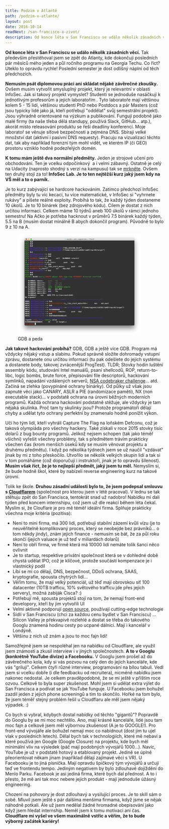 ```yaml
---
title: Podzim v Atlantě
path: /podzim-v-atlante/
layout: post
date: 2016-10-14
readNext: /san-francisco-a-zivot/
description: Od konce léta v San Franciscu se událo několik zásadních věcí. Tak především přestěhoval jsem se zpět do Atlanty, kde dokončuji posledních pár měsíců mého jeden a půl ročního programu na Georgia Techu.
---
```


**Od konce léta v San Franciscu se událo několik zásadních věcí.** Tak především přestěhoval jsem se zpět do Atlanty, kde dokončuji posledních pár měsíců mého jeden a půl ročního programu na Georgia Techu. Co říct? Uteklo to opravdu rychle! Poslední semester je dost odlišný náplní od těch předchozích.

**Nemusím psát diplomovou práci ani skládat nějaké závěrečné zkoušky.** Ovšem musím vytvořit smysluplný projekt, který je relevantní v oblasti InfoSec. Jak si takový projekt vymyslet? Studenti se jednoduše nasáčkují k jednotlivým profesorům a jejich laboratořím . Tyto laboratoře mají většinou kolem 5 - 15 lidí, většinou studenti PhD nebo Postdocs a pár Masters (což jsou typicky lidé jako já, kteří potřebují "oddělat" svůj semestrální projekt). Jsou výhradně orientované na výzkum a publikování. Fungují podobně jako malé firmy (ta naše třeba dělá standupy, používá Slack, GitHub... atp.), akorát místo releasování produktu se řeší deadliny konferencí. Moje laboratoř se věnuje síťové bezpečnosti a zejména DNS. Sbírají velké množství dat (aktivní i pasivní DNS requesty). Pracuju na vizualizaci těchto dat, tak aby například forenzní tým mohl vidět, ve kterém IP (či GEO) prostoru vzniklo hodně podezřelých domén.

**K tomu mám ještě dva normální předměty.** Jeden je strojové učení pro obchodování. Ten je vcelku odpočinkový  a i velmi zábavný. Ostatně je celý na Udacity (naprosto shodný s verzí na kampusu) tak se [mrkněte](https://classroom.udacity.com/courses/ud501/). Ovšem ten druhý stojí za to! **InfoSec Lab. Je to ten nejtěžší kurz jaký jsem kdy na VŠ měl a to o parník.**

Je to kurz zabývající se hardcore hackováním. Zatímco předchozí InfoSec předměty byly tu víc kecací, tu více matematické, v InfoSec si "vyhrnete rukávy" a píšete reálné exploity. Probíhá to tak, že každý týden dostaneme 10 úkolů. Je to 10 binárek (bez zdrojového kódu). Cílem je dostat z nich určitou informaci. Celkem máme 10 týdnů aneb 100 úkolů v rámci jednoho semestru! Na Ačko je potřeba hacknout v průměrů 7.5 binárek každý týden, 5.5 na B (musím dostat minálně B abych dokončil program). Původně to bylo 9 z 10 na A.

<figure class="floatLeft">
  <a href="gdb_orig.png">
    <img src="gdb.png" style="height: 320px" alt="GDB a peda">
  </a>
  <figcaption>GDB a peda</figcaption>
</figure>

**Jak takové hackování probíhá?** GDB, GDB a ještě více GDB. Program má vždycky nějaký vstup a slabinu. Pokud správně složíte dohromady vstupní zprávu, dostanete onu určitou informaci (tu pak odešlete do jejich systému a dostanete body, takovej zvrácenější ProgTest). TLDR; Stovky hodin luštění assembly kódu, studování Intel manuálů, psaní shellcodů, ROP, return-to-libc, logic bombs, brute force, přepisování file descriptorů, hackování symlinků, napadání vzdálených serverů, [NSA codebraker challenge](https://codebreaker.ltsnet.net/challenge)... atd. Začíná se zlehka (povypínáné ochrany binárky). Od půlky už však jsou zapnuté věci jako CANARY, ASLR a PIE (randomizace paměti), NX (non executable stack)... v podstatě ochrana na úrovni běžných moderních programů. Každá ochrana hackování podstatně stěžuje, ale vždycky je tam nějaká skulinka. Proč tam ty skulinky jsou? Protože programátoři dělají chyby a udělat tyto ochrany perfektní by znamenalo hodně ponížit výkon.

Učí ho tým lidí, kteří vyhráli Capture The Flag na loňském Defconu, což je taková olympiáda pro všechny hackery. Také získali v roce 2015 stovky tisíc dolarů z bug bounty programů. Jelikož nejsem schopen (tak jako téměř všichni) vyřešit všechny problémy, tak s předmětem trávím prakticky všechen čas (krom menších úseků kdy se musím věnovat projektu a druhému předmětu). I když po několika týdnech jsem se už naučil "vzdávat" jinak by mi z toho přeskočilo. Utvořilo se několik velkých skupin lidí a tak si v tom pomáháme (což doporučují i instruktoři, jinak je to opravdu šílenost). **Musím však říct, že je to nejlepší předmět, jaký jsem tu měl.** Nemyslím si, že bude hodně škol, které by nabízeli reverse engineering kurz na takové úrovni.

Tolik ke škole. **Druhou zásadní události bylo to, že jsem podepsal smlouvu s [Cloudflarem](https://www.cloudflare.com)** (společnost pro kterou jsem v létě pracoval). V lednu se tak stěhuju zpět do San Francisca, tentokrát snad už nadobro! Nabídku mi dali týden před koncem internshipu, což jsem už dle reakcí během léta čekal. Myslím si, že Clouflare je pro mě téměř ideální firma. Splňuje prakticky všechna moje kritéria (pozitiva):

- Není to mini firma, má 300 lidí, potřebuji stabilní zázemí kvůli vízu (je to neuvěřitelně komplikovaný proces, který se neobejde bez právníků... o tom někdy jindy), znám jejich finance - nemusím se bát, že za půl roku skončí (jejich valuace je už teď v miliardách dolarů)
- Není to obří firma, ve firmě která má 10000 lidí nemáte tolik šanci něco ovlivnit
- Je to startup, respektive privátní společnost která se v dohledné době chystá udělat IPO, což je klíčové, protože součástí kompenzace je i vlastnický podíl
- Líbí se mi co dělají, DNS, bezpečnost, DDoS ochrana, SAAS, kryptografie, spousta chytrých lidí...
- Věřím tomu, že mají velký potenciál, už těď mají obrovskou síť 100 datacenter (10TB trafficu, 10% světového trafficu jde přes jejich servery), možná zabiják Cisca? :)
- Potřebují mě, spousta projektů stojí na tom, že nemají front-end developory, kteří by jim vytvořili UI
- Velmi aktivně podporují <a href="https://github.com/cloudflare">open source</a>, používají cutting-edge technologie
- Sídlí v San Franciscu (chci za každou cenu bydlet v San Franciscu) ... Silicon Valley je překvapivě rozlehlé a dostat se třeba do takového Googlu znamená hodinu cesty po ucpané dálnici. Mají i kancelář v Londýně.
- Většinu z nich už znám a jsou to moc fajn lidi!

Samožřejmě jsem se nespoléhal jen na nabídku od Cloudflare, ale využil jsem známosti a zkusil interview i v jiných společnostech. **A to v Googlu (konkrétně YouTube divize) a Facebooku.** V Googlu jsem prošel až do závěrečného kola, kdy si vás pozvou na celý den do jejich kanceláře, kde vás "grilují". Celkem čtyři různé interview, programování na bílou tabuli. Vedl jsem si vcelku dobře (i dle feedbacku od recruitera), nicméně nabídku jsem nakonec nedostal. Je celkem pravděpodobné, že se mi ještě v příštím roce ozvou. Celkově to byla super zkušenost. Mohl jsem si udělat extra výlet do San Francisca a podívat se jak YouTube funguje. U Facebooku jsem bohužel zazdil jeden z jejich phone screeningů a tím to skončilo. Hořké na tom bylo, že jsem téměř stejný problém řešil u Cloudflaru ale měl jsem nějaký výpadek. :)

Co bych si vybral, kdybych dostal nabídky od těchto "gigantů"? Popravdě do Googlu by se mi moc nechtělo. Ano, mají krásné kanceláře, lidé jsou tam moc fajn a celkově jsem měl výbornou zkušenost (A je to GOOGLE!). Pro front-end vývojáře ale bohužel nemají moc co nabídnout (dost jim tu ujel vlak v posledních letech). Dělal bych tak v technologiích, které mě nebaví a které používá jen Google (Google Closure) na projektu, kde bych měl minimální vliv na výsledek (páč mají podobných vývojářů 1000...). Navíc, YouTube je už v podstatě hotový a etablovaný projekt. Jedině se úplně přeorientovat někam jinam (například dělají zajímavé věci s VR). U Facebooku je to jiná písnička. Mají opravdu špičkový tým vývojářů a určují teď ve frontendu tempo. Jediným negativem by bylo zdlouhavé dojíždění do Menlo Parku. Facebook je asi jediná firma, které bych dal přednost. A to i přesto, že mě ani tak moc nebere jejich produkt - mají jednoduše úžásný engineering.

Chození na pohovory je dost zdlouhavý a vysilující proces. Je to skill sám o sobě. Mluvil jsem ještě s pár dalšíma menšíma firmama, když jsme se nějak náhodně potkali. Ale už jsem nedělal žádné hromadné obepisování jako když jsem hledat internship. Neměl jsem k tomu motivaci ani čas. **Cloudflare mi vyšel ve všem maximálně vstříc a věřím, že to bude výborný začátek kariéry!**
